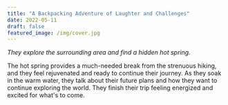 ```yaml
---
title: "A Backpacking Adventure of Laughter and Challenges"
date: 2022-05-11
draft: false
featured_image: /img/cover.jpg
---
```


*They explore the surrounding area and find a hidden hot spring.*

The hot spring provides a much-needed break from the strenuous hiking, and they feel rejuvenated and ready to continue their journey. As they soak in the warm water, they talk about their future plans and how they want to continue exploring the world. They finish their trip feeling energized and excited for what's to come.